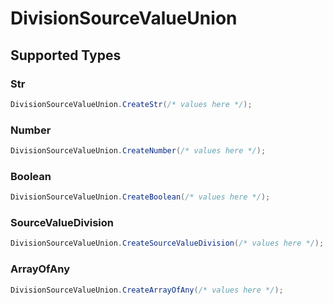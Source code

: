 # DivisionSourceValueUnion


## Supported Types

### Str

```csharp
DivisionSourceValueUnion.CreateStr(/* values here */);
```

### Number

```csharp
DivisionSourceValueUnion.CreateNumber(/* values here */);
```

### Boolean

```csharp
DivisionSourceValueUnion.CreateBoolean(/* values here */);
```

### SourceValueDivision

```csharp
DivisionSourceValueUnion.CreateSourceValueDivision(/* values here */);
```

### ArrayOfAny

```csharp
DivisionSourceValueUnion.CreateArrayOfAny(/* values here */);
```
